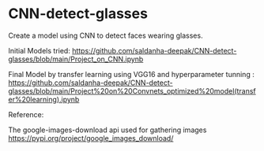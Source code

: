 # CNN-detect-glasses
Create a model using CNN to detect faces wearing glasses.


Initial Models tried: https://github.com/saldanha-deepak/CNN-detect-glasses/blob/main/Project_on_CNN.ipynb

Final Model by transfer learning using VGG16 and hyperparameter tunning :
https://github.com/saldanha-deepak/CNN-detect-glasses/blob/main/Project%20on%20Convnets_optimized%20model(transfer%20learning).ipynb

Reference:

The google-images-download api used for gathering images
https://pypi.org/project/google_images_download/
